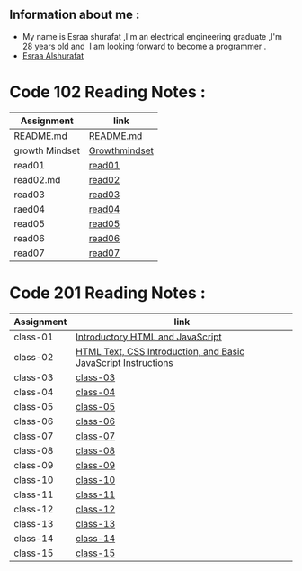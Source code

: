 
## Information about me :
- My name is Esraa shurafat ,I'm an electrical engineering graduate ,I'm 28 years old and  I am looking forward to become a programmer . 
- [Esraa Alshurafat ](https://github.com/EsraaShurafat)


# Code 102 Reading Notes :

|  Assignment  | link |
| --- | ----------- |
| README.md | [README.md ](https://esraashurafat.github.io/reading-notes/)   |
| growth Mindset | [Growthmindset ](https://esraashurafat.github.io/reading-notes/mindset)   |
| read01 | [read01](https://esraashurafat.github.io/reading-notes/read01) |
| read02.md | [read02](https://esraashurafat.github.io/reading-notes/read02) |
| read03 | [read03](https://esraashurafat.github.io/reading-notes/read03) |
|  raed04  | [read04](https://esraashurafat.github.io/reading-notes/read04) |
|  read05  | [read05](https://esraashurafat.github.io/reading-notes/read05) |
|  read06  | [read06](https://esraashurafat.github.io/reading-notes/read06) |
|  read07  | [read07](https://esraashurafat.github.io/reading-notes/read07) |  

# Code 201 Reading Notes :  


|  Assignment  | link |
| --- | ----------- |
| class-01 | [Introductory HTML and JavaScript ](https://esraashurafat.github.io/reading-notes/201/class-01)   |
| class-02 | [ HTML Text, CSS Introduction, and Basic JavaScript Instructions]()   |
| class-03 | [class-03]() |
| class-04| [class-04]() |
| class-05 | [class-05]() |
|  class-06  | [class-06]() |
|  class-07  | [class-07]() |
|  class-08  | [class-08]() |
|  class-09  | [class-09]() |
|  class-10  | [class-10]() |   
|  class-11  | [class-11]() | 
|  class-12  | [class-12 ]() | 
|  class-13  | [class-13 ]() | 
|  class-14  | [class-14]() | 
|  class-15 | [class-15]() | 


